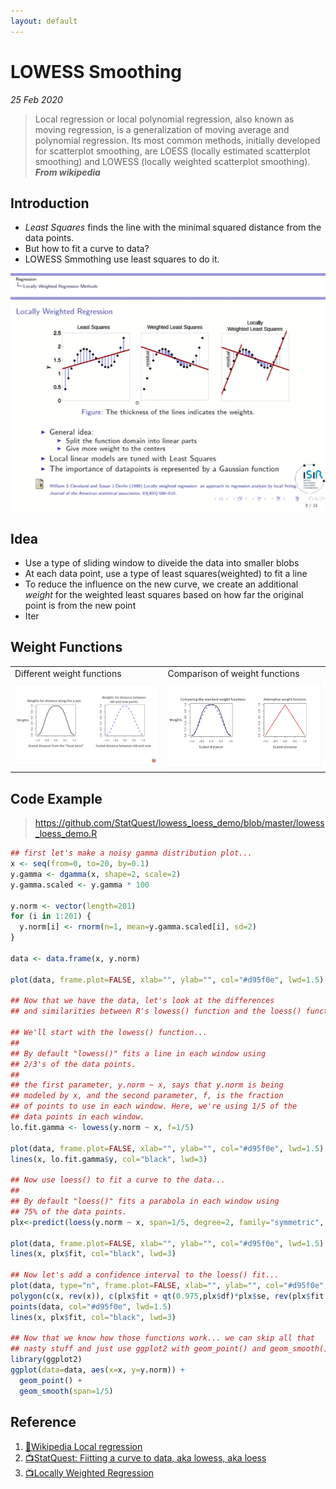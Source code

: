 ```yaml
---
layout: default
---
```


# LOWESS Smoothing

_25 Feb 2020_

> Local regression or local polynomial regression, also known as moving regression, is a generalization of moving average and polynomial regression. Its most common methods, initially developed for scatterplot smoothing, are LOESS (locally estimated scatterplot smoothing) and LOWESS (locally weighted scatterplot smoothing). ***From wikipedia***

## Introduction

* _Least Squares_ finds the line with the minimal squared distance from the data points.
* But how to fit a curve to data?
* LOWESS Smmothing use least squares to do it.

![Local Regression](../assets/img/localRegression.png)

## Idea

* Use a type of sliding window to diveide the data into smaller blobs
* At each data point, use a type of least squares(weighted) to fit a line
* To reduce the influence on the new curve, we create an additional _weight_ for the weighted least squares based on how far the original point is from the new point
* Iter

## Weight Functions

<table>
    <tr>
        <td>
            Different weight functions
        </td>
        <td>
          Comparison of weight functions
        </td>
    </tr>
    <tr>
        <td>
            <img src="../assets/img/weight_funcs.png"/>
        </td>
        <td>
            <img src="../assets/img/weight_funcs_alt.png"/>
        </td>
    </tr>
</table>

## Code Example

> https://github.com/StatQuest/lowess_loess_demo/blob/master/lowess_loess_demo.R

```R
## first let's make a noisy gamma distribution plot...
x <- seq(from=0, to=20, by=0.1)
y.gamma <- dgamma(x, shape=2, scale=2)
y.gamma.scaled <- y.gamma * 100
 
y.norm <- vector(length=201)
for (i in 1:201) {
  y.norm[i] <- rnorm(n=1, mean=y.gamma.scaled[i], sd=2) 
}
 
data <- data.frame(x, y.norm)
 
plot(data, frame.plot=FALSE, xlab="", ylab="", col="#d95f0e", lwd=1.5)
 
## Now that we have the data, let's look at the differences 
## and similarities between R's lowess() function and the loess() function.
 
## We'll start with the lowess() function...
##
## By default "lowess()" fits a line in each window using
## 2/3's of the data points.
##
## the first parameter, y.norm ~ x, says that y.norm is being
## modeled by x, and the second parameter, f, is the fraction
## of points to use in each window. Here, we're using 1/5 of the
## data points in each window.
lo.fit.gamma <- lowess(y.norm ~ x, f=1/5)
 
plot(data, frame.plot=FALSE, xlab="", ylab="", col="#d95f0e", lwd=1.5)
lines(x, lo.fit.gamma$y, col="black", lwd=3)
 
## Now use loess() to fit a curve to the data...
##
## By default "loess()" fits a parabola in each window using
## 75% of the data points.
plx<-predict(loess(y.norm ~ x, span=1/5, degree=2, family="symmetric", iterations=4), se=T)
 
plot(data, frame.plot=FALSE, xlab="", ylab="", col="#d95f0e", lwd=1.5)
lines(x, plx$fit, col="black", lwd=3)
 
## Now let's add a confidence interval to the loess() fit...
plot(data, type="n", frame.plot=FALSE, xlab="", ylab="", col="#d95f0e", lwd=1.5)
polygon(c(x, rev(x)), c(plx$fit + qt(0.975,plx$df)*plx$se, rev(plx$fit - qt(0.975,plx$df)*plx$se)), col="#99999977")
points(data, col="#d95f0e", lwd=1.5)
lines(x, plx$fit, col="black", lwd=3)
 
## Now that we know how those functions work... we can skip all that
## nasty stuff and just use ggplot2 with geom_point() and geom_smooth()
library(ggplot2)
ggplot(data=data, aes(x=x, y=y.norm)) +
  geom_point() +
  geom_smooth(span=1/5)
```

## Reference

1. [📜Wikipedia Local regression](https://en.wikipedia.org/wiki/Local_regression)
2. [📺StatQuest: Fiitting a curve to data, aka lowess, aka loess](https://www.youtube.com/watch?v=Vf7oJ6z2LCc)
3. [📺Locally Weighted Regression](https://www.youtube.com/watch?v=TzjGoHb4ecY)